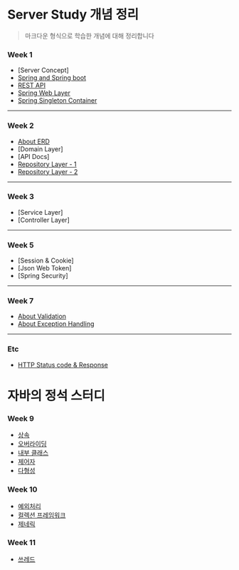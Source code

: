 # Server Study 개념 정리
> 마크다운 형식으로 학습한 개념에 대해 정리합니다

### Week 1

- [Server Concept]
- [Spring and Spring boot](./week1/junhyeong/Spring과%20Spring%20boot.md)
- [REST API](./week1/dongwoo/API와%20REST%20API.md)
- [Spring Web Layer](./week1/eunmi/1week.md)
- [Spring Singleton Container](./week1/wonjeong/Singleton%20Container.md)

---

### Week 2

- [About ERD](./week2/eunmi/[2주차]%20ERD%20&%20API%20Docs.md)
- [Domain Layer]
- [API Docs]
- [Repository Layer - 1](./week2/junhyeong/Repository%20Layer%20구현.md)
- [Repository Layer - 2](./week2/wonjeong/2주차%20Repository%20Layer의%20구현%20(without%20JPA).md)

---

### Week 3
- [Service Layer]
- [Controller Layer]

---

### Week 5

- [Session & Cookie]
- [Json Web Token]
- [Spring Security]

---

### Week 7

- [About Validation](./week7/juwon/About%20Validation.md)
- [About Exception Handling](./week7/juwon/About%20Exception%20Handling.md)

---

### Etc

- [HTTP Status code & Response](./etc/juwon/HTTP%20Status%20code%20&%20Response.md)


# 자바의 정석 스터디

### Week 9

- [상속](./week9/dongwoo/상속.md)
- [오버라이딩](./week9/dongwoo/오버라이딩.md)
- [내부 클래스](./week9/eunmi/%5B9주차%5D%20내부%20클래스(inner%20class).md)
- [제어자](./week9/wonjeong/%5B9주차%5D%20제어자(Modifier).md)
- [다형성](./week9/이영재9주차.md)

### Week 10

- [예외처리](./week10/dongwoo/예외처리.md)
- [컬렉션 프레임워크](./week10/eunmi/%5B10주차%5D%20컬렉션%20프레임워크.md)
- [제네릭](./week10/wonjeong/%5B10주차%5D%20제네릭(Generics).md)

### Week 11
- [쓰레드](./week11/dongwoo/쓰레드2.md)